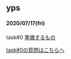 ## yps

#### 2020/07/17(fri)

task#0 [準備するもの](https://github.com/yotaro-ok/yps/blob/master/task_0.md)

[task#0の質問はこちらへ](https://github.com/yotaro-ok/yps/issues/1)

